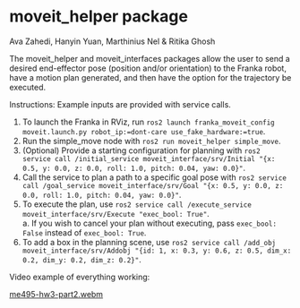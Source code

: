 # moveit_helper package

Ava Zahedi, Hanyin Yuan, Marthinius Nel & Ritika Ghosh

The moveit_helper and moveit_interfaces packages allow the user to send a desired end-effector 
pose (position and/or orientation) to the Franka robot, have a motion plan generated, and then 
have the option for the trajectory be executed.

Instructions:
Example inputs are provided with service calls.
1. To launch the Franka in RViz, run `ros2 launch franka_moveit_config moveit.launch.py robot_ip:=dont-care use_fake_hardware:=true`.
2. Run the simple_move node with `ros2 run moveit_helper simple_move`.
3. (Optional) Provide a starting configuration for planning with `ros2 service call /initial_service moveit_interface/srv/Initial "{x: 0.5, y: 0.0, z: 0.0, roll: 1.0, pitch: 0.04, yaw: 0.0}"`.
4. Call the service to plan a path to a specific goal pose with `ros2 service call /goal_service moveit_interface/srv/Goal "{x: 0.5, y: 0.0, z: 0.0, roll: 1.0, pitch: 0.04, yaw: 0.0}"`.
5. To execute the plan, use `ros2 service call /execute_service moveit_interface/srv/Execute "exec_bool: True"`.  
    a. If you wish to cancel your plan without executing, pass `exec_bool: False` instead of `exec_bool: True`.
6. To add a box in the planning scene, use `ros2 service call /add_obj moveit_interface/srv/Addobj "{id: 1, x: 0.3, y: 0.6, z: 0.5, dim_x: 0.2, dim_y: 0.2, dim_z: 0.2}"`.


Video example of everything working:

[me495-hw3-part2.webm](https://user-images.githubusercontent.com/39091881/201000855-e8a41136-d43c-4310-a266-7bc4c2604726.webm)
